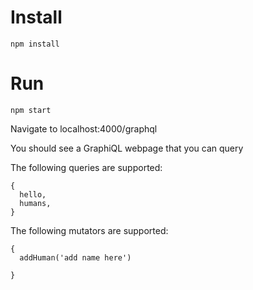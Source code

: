 # Install

```
npm install
```

# Run

```
npm start
```

Navigate to localhost:4000/graphql

You should see a GraphiQL webpage that you can query

The following queries are supported:

```
{
  hello,
  humans,
}
```

The following mutators are supported:

```
{
  addHuman('add name here')

}
```
